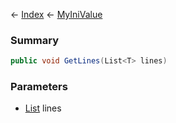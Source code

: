 ← [Index](Api-Index) ← [MyIniValue](VRage.Game.ModAPI.Ingame.Utilities.MyIniValue)

### Summary

```csharp
public void GetLines(List<T> lines)
```

### Parameters

* [List<T>](https://docs.microsoft.com/en-us/dotnet/api/system.collections.generic.list?view=netframework-4.6) lines
